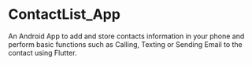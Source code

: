 # ContactList_App
 An Android App to add and store contacts information in your phone and perform basic functions such as Calling, Texting or Sending Email to the contact using Flutter.
